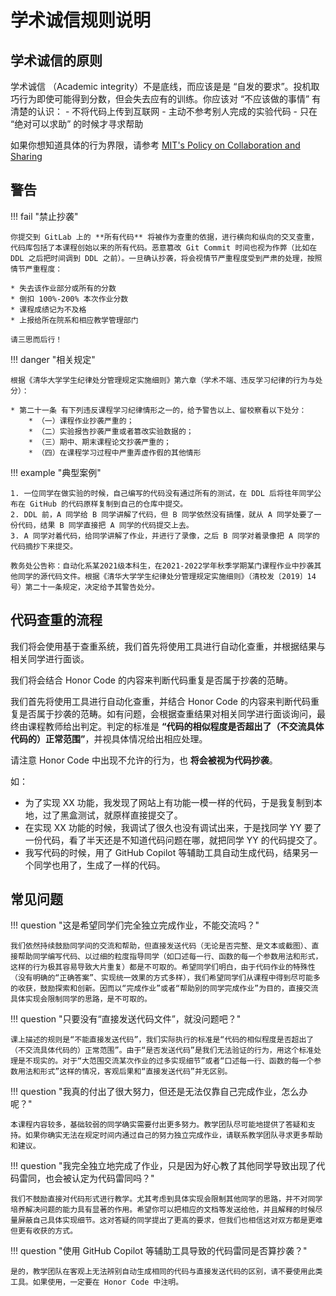 # 学术诚信规则说明

## 学术诚信的原则

学术诚信 （Academic integrity）不是底线，而应该是是 “自发的要求”。投机取巧行为即使可能得到分数，但会失去应有的训练。你应该对 “不应该做的事情” 有清楚的认识：
    - 不将代码上传到互联网
    - 主动不参考别人完成的实验代码
    - 只在 “绝对可以求助” 的时候才寻求帮助

如果你想知道具体的行为界限，请参考 [MIT's Policy on Collaboration and Sharing](https://web.mit.edu/6.031/www/fa20/general/collaboration.html)

## 警告

!!! fail "禁止抄袭"

    你提交到 GitLab 上的 **所有代码** 将被作为查重的依据，进行横向和纵向的交叉查重，代码库包括了本课程创始以来的所有代码。恶意篡改 Git Commit 时间也视为作弊（比如在 DDL 之后把时间调到 DDL 之前）。一旦确认抄袭，将会视情节严重程度受到严肃的处理，按照情节严重程度：
    
    * 失去该作业部分或所有的分数
    * 倒扣 100%-200% 本次作业分数
    * 课程成绩记为不及格
    * 上报给所在院系和相应教学管理部门

    请三思而后行！

!!! danger "相关规定"

    根据《清华大学学生纪律处分管理规定实施细则》第六章（学术不端、违反学习纪律的行为与处分）：

    * 第二十一条 有下列违反课程学习纪律情形之一的，给予警告以上、留校察看以下处分：
        * （一）课程作业抄袭严重的；
        * （二）实验报告抄袭严重或者篡改实验数据的；
        * （三）期中、期末课程论文抄袭严重的；
        * （四）在课程学习过程中严重弄虚作假的其他情形

!!! example "典型案例"

    1. 一位同学在做实验的时候，自己编写的代码没有通过所有的测试，在 DDL 后将往年同学公布在 GitHub 的代码原样复制到自己的仓库中提交。
    2. DDL 前，A 同学给 B 同学讲解了代码，但 B 同学依然没有搞懂，就从 A 同学处要了一份代码，结果 B 同学直接把 A 同学的代码提交上去。
    3. A 同学对着代码，给同学讲解了作业，并进行了录像，之后 B 同学对着录像把 A 同学的代码摘抄下来提交。

    教务处公告称：自动化系某2021级本科生，在2021-2022学年秋季学期某门课程作业中抄袭其他同学的源代码文件。根据《清华大学学生纪律处分管理规定实施细则》（清校发〔2019〕14号）第二十一条规定，决定给予其警告处分。

## 代码查重的流程

我们将会使用基于查重系统，我们首先将使用工具进行自动化查重，并根据结果与相关同学进行面谈。

我们将会结合 Honor Code 的内容来判断代码重复是否属于抄袭的范畴。

我们首先将使用工具进行自动化查重，并结合 Honor Code 的内容来判断代码重复是否属于抄袭的范畴。如有问题，会根据查重结果对相关同学进行面谈询问，最终由课程教师给出判定。判定的标准是 **“代码的相似程度是否超出了（不交流具体代码的）正常范围”**，并视具体情况给出相应处理。

请注意 Honor Code 中出现不允许的行为，也 **将会被视为代码抄袭**。

如：

- 为了实现 XX 功能，我发现了网站上有功能一模一样的代码，于是我复制到本地，过了黑盒测试，就原样直接提交了。
- 在实现 XX 功能的时候，我调试了很久也没有调试出来，于是找同学 YY 要了一份代码，看了半天还是不知道代码问题在哪，就把同学 YY 的代码提交了。
- 我写代码的时候，用了 GitHub Copilot 等辅助工具自动生成代码，结果另一个同学也用了，生成了一样的代码。

## 常见问题

!!! question "这是希望同学们完全独立完成作业，不能交流吗？"

    我们依然持续鼓励同学间的交流和帮助，但直接发送代码（无论是否完整、是文本或截图）、直接帮助同学编写代码、以过细的粒度指导同学（如口述每一行、函数的每一个参数用法和形式，这样的行为极其容易导致大片重复）都是不可取的。希望同学们明白，由于代码作业的特殊性（没有明确的“正确答案”、实现统一效果的方式多样），我们希望同学们从课程中得到尽可能多的收获，鼓励探索和创新。因而以“完成作业”或者“帮助别的同学完成作业”为目的，直接交流具体实现会限制同学的思路，是不可取的。

!!! question "只要没有“直接发送代码文件”，就没问题吧？"

    课上描述的规则是“不能直接发送代码”，我们实际执行的标准是“代码的相似程度是否超出了（不交流具体代码的）正常范围”。由于“是否发送代码”是我们无法验证的行为，用这个标准处理是不现实的。对于“大范围交流某次作业的过多实现细节”或者“口述每一行、函数的每一个参数用法和形式”这样的情况，客观后果和“直接发送代码”并无区别。

!!! question "我真的付出了很大努力，但还是无法仅靠自己完成作业，怎么办呢？"

    本课程内容较多，基础较弱的同学确实需要付出更多努力。教学团队尽可能地提供了答疑和支持。如果你确实无法在规定时间内通过自己的努力独立完成作业，请联系教学团队寻求更多帮助和建议。

!!! question "我完全独立地完成了作业，只是因为好心教了其他同学导致出现了代码雷同，也会被认定为代码雷同吗？"

    我们不鼓励直接对代码形式进行教学。尤其考虑到具体实现会限制其他同学的思路，并不对同学培养解决问题的能力具有显著的作用。希望你可以把相应的文档等发送给他，并且解释的时候尽量屏蔽自己具体实现细节。这对答疑的同学提出了更高的要求，但我们也相信这对双方都是更难但更有收获的方式。

!!! question "使用 GitHub Copilot 等辅助工具导致的代码雷同是否算抄袭？"

    是的，教学团队在客观上无法辨别自动生成相同的代码与直接发送代码的区别，请不要使用此类工具。如果使用，一定要在 Honor Code 中注明。
